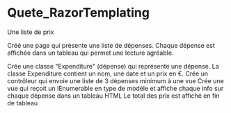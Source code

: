 # Quete_RazorTemplating

Une liste de prix

Créé une page qui présente une liste de dépenses. Chaque dépense est affichée dans un tableau qui permet une lecture agréable.

Crée une classe "Expenditure" (dépense) qui représente une dépense. La classe Expenditure contient un nom, une date et un prix en €.
Crée un contrôleur qui envoie une liste de 3 dépenses minimum à une vue
Crée une vue qui reçoit un IEnumerable en type de modèle et affiche chaque info sur chaque dépense dans un tableau HTML
Le total des prix est affiché en fin de tableau
